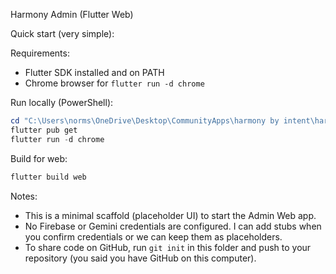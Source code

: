 Harmony Admin (Flutter Web)

Quick start (very simple):

Requirements:
- Flutter SDK installed and on PATH
- Chrome browser for `flutter run -d chrome`

Run locally (PowerShell):

```powershell
cd "C:\Users\norms\OneDrive\Desktop\CommunityApps\harmony by intent\harmony-by-intent\src\admin"
flutter pub get
flutter run -d chrome
```

Build for web:

```powershell
flutter build web
```

Notes:
- This is a minimal scaffold (placeholder UI) to start the Admin Web app.
- No Firebase or Gemini credentials are configured. I can add stubs when you confirm credentials or we can keep them as placeholders.
- To share code on GitHub, run `git init` in this folder and push to your repository (you said you have GitHub on this computer).
